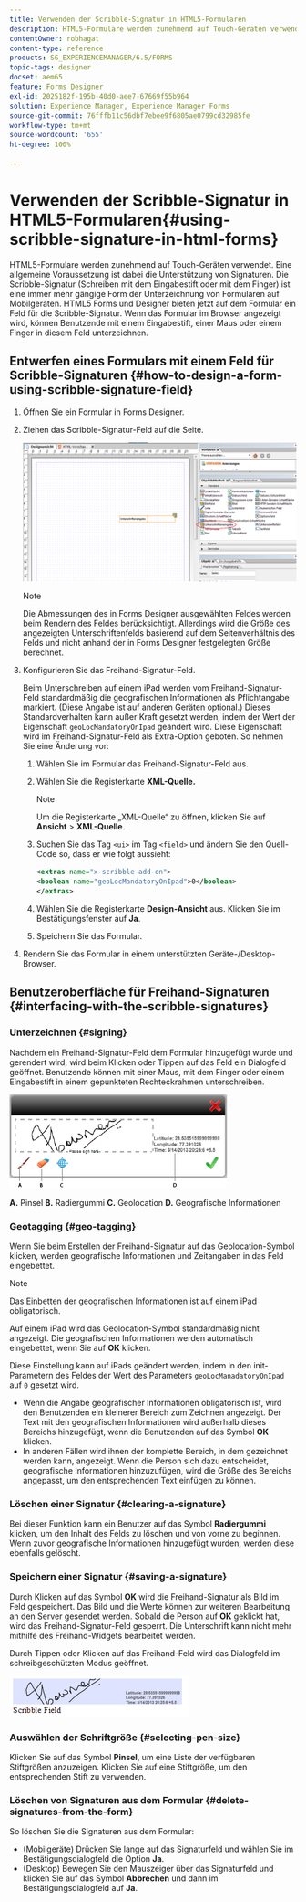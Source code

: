 ```yaml
---
title: Verwenden der Scribble-Signatur in HTML5-Formularen
description: HTML5-Formulare werden zunehmend auf Touch-Geräten verwendet. Eine allgemeine Voraussetzung ist dabei die Unterstützung von Signaturen. Das Unterzeichnen von Dokumenten auf Mobilgeräten ist eine immer mehr gängige Form der Unterzeichnung von Formularen.
contentOwner: robhagat
content-type: reference
products: SG_EXPERIENCEMANAGER/6.5/FORMS
topic-tags: designer
docset: aem65
feature: Forms Designer
exl-id: 2025182f-195b-40d0-aee7-67669f55b964
solution: Experience Manager, Experience Manager Forms
source-git-commit: 76fffb11c56dbf7ebee9f6805ae0799cd32985fe
workflow-type: tm+mt
source-wordcount: '655'
ht-degree: 100%

---
```


# Verwenden der Scribble-Signatur in HTML5-Formularen{#using-scribble-signature-in-html-forms}

HTML5-Formulare werden zunehmend auf Touch-Geräten verwendet. Eine allgemeine Voraussetzung ist dabei die Unterstützung von Signaturen. Die Scribble-Signatur (Schreiben mit dem Eingabestift oder mit dem Finger) ist eine immer mehr gängige Form der Unterzeichnung von Formularen auf Mobilgeräten. HTML5 Forms und Designer bieten jetzt auf dem Formular ein Feld für die Scribble-Signatur. Wenn das Formular im Browser angezeigt wird, können Benutzende mit einem Eingabestift, einer Maus oder einem Finger in diesem Feld unterzeichnen.

## Entwerfen eines Formulars mit einem Feld für Scribble-Signaturen {#how-to-design-a-form-using-scribble-signature-field}

1. Öffnen Sie ein Formular in Forms Designer.
1. Ziehen das Scribble-Signatur-Feld auf die Seite.

   ![designer_scribble](assets/designer_scribble.png)

   >[!NOTE]
   >
   >Die Abmessungen des in Forms Designer ausgewählten Feldes werden beim Rendern des Feldes berücksichtigt. Allerdings wird die Größe des angezeigten Unterschriftenfelds basierend auf dem Seitenverhältnis des Felds und nicht anhand der in Forms Designer festgelegten Größe berechnet.

1. Konfigurieren Sie das Freihand-Signatur-Feld.

   Beim Unterschreiben auf einem iPad werden vom Freihand-Signatur-Feld standardmäßig die geografischen Informationen als Pflichtangabe markiert. (Diese Angabe ist auf anderen Geräten optional.) Dieses Standardverhalten kann außer Kraft gesetzt werden, indem der Wert der Eigenschaft `geoLocMandatoryOnIpad` geändert wird. Diese Eigenschaft wird im Freihand-Signatur-Feld als Extra-Option geboten. So nehmen Sie eine Änderung vor:

   1. Wählen Sie im Formular das Freihand-Signatur-Feld aus.
   1. Wählen Sie die Registerkarte **XML-Quelle.**

      >[!NOTE]
      >
      >Um die Registerkarte „XML-Quelle“ zu öffnen, klicken Sie auf **Ansicht** > **XML-Quelle**.

   1. Suchen Sie das Tag `<ui>` im Tag `<field>` und ändern Sie den Quell-Code so, dass er wie folgt aussieht:

      ```xml
      <extras name="x-scribble-add-on">
      <boolean name="geoLocMandatoryOnIpad">0</boolean>
      </extras>
      ```

   1. Wählen Sie die Registerkarte **Design-Ansicht** aus. Klicken Sie im Bestätigungsfenster auf **Ja**.
   1. Speichern Sie das Formular.

1. Rendern Sie das Formular in einem unterstützten Geräte-/Desktop-Browser.

## Benutzeroberfläche für Freihand-Signaturen {#interfacing-with-the-scribble-signatures}

### Unterzeichnen {#signing}

Nachdem ein Freihand-Signatur-Feld dem Formular hinzugefügt wurde und gerendert wird, wird beim Klicken oder Tippen auf das Feld ein Dialogfeld geöffnet. Benutzende können mit einer Maus, mit dem Finger oder einem Eingabestift in einem gepunkteten Rechteckrahmen unterschreiben.

![geolocation](assets/geolocation.png)

**A.** Pinsel **B.** Radiergummi **C.** Geolocation **D.** Geografische Informationen

### Geotagging {#geo-tagging}

Wenn Sie beim Erstellen der Freihand-Signatur auf das Geolocation-Symbol klicken, werden geografische Informationen und Zeitangaben in das Feld eingebettet.

>[!NOTE]
>
Das Einbetten der geografischen Informationen ist auf einem iPad obligatorisch.

Auf einem iPad wird das Geolocation-Symbol standardmäßig nicht angezeigt. Die geografischen Informationen werden automatisch eingebettet, wenn Sie auf **OK** klicken.

Diese Einstellung kann auf iPads geändert werden, indem in den init-Parametern des Feldes der Wert des Parameters `geoLocManadatoryOnIpad` auf `0` gesetzt wird.

* Wenn die Angabe geografischer Informationen obligatorisch ist, wird den Benutzenden ein kleinerer Bereich zum Zeichnen angezeigt. Der Text mit den geografischen Informationen wird außerhalb dieses Bereichs hinzugefügt, wenn die Benutzenden auf das Symbol **OK** klicken.
* In anderen Fällen wird ihnen der komplette Bereich, in dem gezeichnet werden kann, angezeigt. Wenn die Person sich dazu entscheidet, geografische Informationen hinzuzufügen, wird die Größe des Bereichs angepasst, um den entsprechenden Text einfügen zu können.

### Löschen einer Signatur {#clearing-a-signature}

Bei dieser Funktion kann ein Benutzer auf das Symbol **Radiergummi** klicken, um den Inhalt des Felds zu löschen und von vorne zu beginnen. Wenn zuvor geografische Informationen hinzugefügt wurden, werden diese ebenfalls gelöscht.

### Speichern einer Signatur {#saving-a-signature}

Durch Klicken auf das Symbol **OK** wird die Freihand-Signatur als Bild im Feld gespeichert. Das Bild und die Werte können zur weiteren Bearbeitung an den Server gesendet werden. Sobald die Person auf **OK** geklickt hat, wird das Freihand-Signatur-Feld gesperrt. Die Unterschrift kann nicht mehr mithilfe des Freihand-Widgets bearbeitet werden.

Durch Tippen oder Klicken auf das Freihand-Feld wird das Dialogfeld im schreibgeschützten Modus geöffnet.

![3](assets/3.png)

### Auswählen der Schriftgröße {#selecting-pen-size}

Klicken Sie auf das Symbol **Pinsel**, um eine Liste der verfügbaren Stiftgrößen anzuzeigen. Klicken Sie auf eine Stiftgröße, um den entsprechenden Stift zu verwenden.

### Löschen von Signaturen aus dem Formular {#delete-signatures-from-the-form}

So löschen Sie die Signaturen aus dem Formular:

* (Mobilgeräte) Drücken Sie lange auf das Signaturfeld und wählen Sie im Bestätigungsdialogfeld die Option **Ja**.
* (Desktop) Bewegen Sie den Mauszeiger über das Signaturfeld und klicken Sie auf das Symbol **Abbrechen** und dann im Bestätigungsdialogfeld auf **Ja**.
